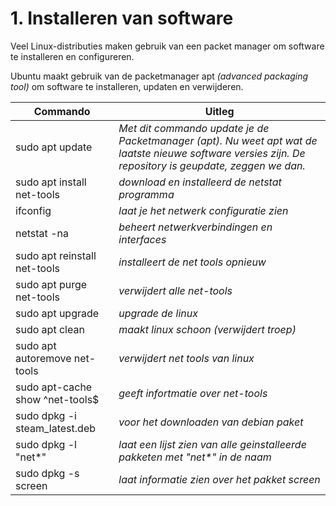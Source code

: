 # 1. Installeren van software
Veel Linux-distributies maken gebruik van een packet manager om software te installeren en configureren.

Ubuntu maakt gebruik van de packetmanager apt _(advanced packaging tool)_ om software te installeren, updaten en verwijderen.

Commando | Uitleg
--- | ---
sudo apt update | _Met dit commando update je de Packetmanager (apt). Nu weet apt wat de laatste nieuwe software versies zijn. De repository is geupdate, zeggen we dan._
sudo apt install net-tools | _download en installeerd de netstat programma_
ifconfig | _laat je het netwerk configuratie zien_ 
netstat -na | _beheert netwerkverbindingen en interfaces_
sudo apt reinstall net-tools | _installeert de net tools opnieuw_
sudo apt purge net-tools | _verwijdert alle net-tools_
sudo apt upgrade | _upgrade de linux_
sudo apt clean | _maakt linux schoon (verwijdert troep)_
sudo apt autoremove net-tools | _verwijdert net tools van linux_
sudo apt-cache show ^net-tools$ | _geeft infortmatie over net-tools_
sudo dpkg -i steam_latest.deb | _voor het downloaden van debian paket_
sudo dpkg -l "net*" | _laat een lijst zien van alle geinstalleerde pakketen met "net*" in de naam_
sudo dpkg -s screen | _laat informatie zien over het pakket screen_
